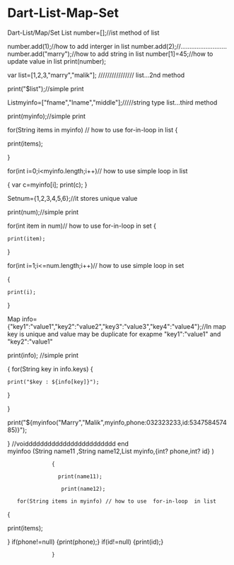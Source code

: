 # Dart-List-Map-Set
Dart-List/Map/Set
  List number=[];//ist method of list
  
  number.add(1);//how to add interger in list
  number.add(2);//..........................
  number.add("marry");//how to add string in list
  number[1]=45;//how to update value in list
  print(number);

  
  var list=[1,2,3,"marry","malik"]; //////////////// list...2nd method
 
  print("$list");//simple print
  
  List<String>myinfo=["fname","lname","middle"];/////string type list...third method
  
  
  
  print(myinfo);//simple print
  
  for(String items in myinfo) // how to use  for-in-loop  in list
  {
  
   print(items);         
  
  
}
  
  
  for(int i=0;i<myinfo.length;i++)// how to use simple loop in list
  
  {
    var c=myinfo[i];
    print(c);
  }
  
  
  
  
  
  Set<int>num={1,2,3,4,5,6};//it stores unique value
  
   print(num);//simple print
  
  
  for(int item in num)// how to use for-in-loop in set
  {
    
    print(item);
    
  }
  
  
  for(int i=1;i<=num.length;i++)// how to use simple loop in set
  
  {
   
    print(i);
  }
  
  
  
  
  Map info={"key1":"value1","key2":"value2","key3":"value3","key4":"value4"};//In map key is unique and value may be duplicate for exapme  "key1":"value1" and "key2":"value1"
 
   print(info); //simple print    
  
  {
      for(String key in info.keys)
  {
    
    print("$key : ${info[key]}");
    
  }
    
  }
  
  
  
  
  
  
  
  
  
  
 print("${myinfoo("Marry","Malik",myinfo,phone:032323233,id:534758457485)}");
  
  
  }  //voidddddddddddddddddddddddd   end    
   myinfoo (String name11 ,String name12,List myinfo,{int? phone,int? id} )
                
                  {
                    
                    print(name11);
                  
                     print(name12);
     
       for(String items in myinfo) // how to use  for-in-loop  in list
  {
  
   print(items);         
  
  
}
  if(phone!=null)
  {print(phone);}
                  if(id!=null)
                  {print(id);}
     
                  }

  
